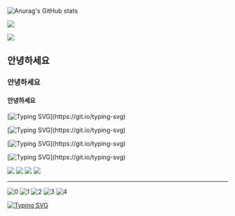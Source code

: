 

![Anurag's GitHub stats](https://github-readme-stats.vercel.app/api?username=heesoojeon&show_icons=true&theme=radical)

![](https://github-profile-summary-cards.vercel.app/api/cards/repos-per-language?username=heesoojeon&theme=dracula)

![](https://github-profile-summary-cards.vercel.app/api/cards/profile-details?username=heesoojeon&theme=dracula)

## 안녕하세요
### 안녕하세요
#### 안녕하세요 

[![Typing SVG](https://readme-typing-svg.herokuapp.com?font=Fira+Code&pause=1000&width=435&lines=%EC%A0%80%EB%8A%94+%ED%94%BD%EC%85%80%EC%95%84%ED%8A%B8%EB%A5%BC+%ED%95%98%EA%B3%A0+%EC%9E%88%EC%8A%B5%EB%8B%88%EB%8B%A4.)](https://git.io/typing-svg)


[![Typing SVG](https://readme-typing-svg.herokuapp.com?font=Fira+Code&pause=1000&width=435&lines=%EC%A0%80%EB%8A%94+%ED%94%BD%EC%85%80%EC%95%84%ED%8A%B8%EB%A5%BC+%ED%95%98%EA%B3%A0+%EC%9E%88%EC%8A%B5%EB%8B%88%EB%8B%A4.)](https://git.io/typing-svg)
 
 [![Typing SVG](https://readme-typing-svg.herokuapp.com?font=Fira+Code&pause=1000&center=%EA%B1%B0%EC%A7%93&vCenter=%EA%B1%B0%EC%A7%93&repeat=%EC%B0%B8&width=435&lines=%EC%95%88%EB%85%95%ED%95%98%EC%84%B8%EC%9A%94.+%EC%A0%80%EB%8A%94+%EA%B3%A0%EB%A0%A4%EC%82%AC%EC%9D%B4%EB%B2%84%EB%8C%80+%EC%86%8C%ED%94%84%ED%8A%B8%EC%9B%A8%EC%96%B4%EA%B3%B5%ED%95%99%EA%B3%BC%EC%97%90+%EC%9E%AC%ED%95%99%EC%A4%91%EC%9D%B4%EB%A9%B0+%EC%9E%91%EA%B0%80+%ED%94%84%EB%A1%9C%ED%95%84%EB%AA%85%EC%9D%80+%EC%B2%AD%ED%91%9C%EB%B2%94%EC%9E%85%EB%8B%88%EB%8B%A4.)](https://git.io/typing-svg)

 [![Typing SVG](https://readme-typing-svg.herokuapp.com?font=Fira+Code&pause=1000&center=%EA%B1%B0%EC%A7%93&vCenter=%EA%B1%B0%EC%A7%93&repeat=%EC%B0%B8&width=435&lines=%EC%9E%91%EA%B0%80+%ED%94%84%EB%A1%9C%ED%95%84%EB%AA%85%EC%9D%80+%EC%B2%AD%ED%91%9C%EB%B2%94%EC%9E%85%EB%8B%88%EB%8B%A4.)](https://git.io/typing-svg)
 
 <img src="https://img.shields.io/badge/Python-3776AB?style=for-the-badge&logo=python&logoColor=white">
 <img src="https://img.shields.io/badge/Twitter-1DA1F2?style=for-the-badge&logo=Python&logoColor=white">
 
<img src="https://img.shields.io/badge/OpenSea-2081E2?style=for-the-badge&logo=Python&logoColor=white">
 <img src="https://img.shields.io/badge/Adobe Photoshop-31A8F?style=for-the-badge&logo=Python&logoColor=white">


 ---

![<toho-pixel> 0](https://huggingface.co/sd-concepts-library/toho-pixel/resolve/main/concept_images/4.jpeg)
![<toho-pixel> 1](https://huggingface.co/sd-concepts-library/toho-pixel/resolve/main/concept_images/0.jpeg)
![<toho-pixel> 2](https://huggingface.co/sd-concepts-library/toho-pixel/resolve/main/concept_images/2.jpeg)
![<toho-pixel> 3](https://huggingface.co/sd-concepts-library/toho-pixel/resolve/main/concept_images/3.jpeg)
![<toho-pixel> 4](https://huggingface.co/sd-concepts-library/toho-pixel/resolve/main/concept_images/1.jpeg)


[![Typing SVG](https://readme-typing-svg.herokuapp.com?font=Fira+Code&pause=1000&width=435&lines=%EC%A0%80%EB%8A%94+%EA%B3%A0%EB%A0%A4%EC%82%AC%EC%9D%B4%EB%B2%84%EB%8C%80+%EC%86%8C%ED%94%84%ED%8A%B8+%EC%9B%A8%EC%96%B4+%EA%B3%B5%ED%95%99%EA%B3%BC+%EC%9E%AC%ED%95%99%EC%A4%91%EC%9E%85%EB%8B%88%EB%8B%A4.;How+vexingly+quick+daft+zebras+jump)](https://git.io/typing-svg)